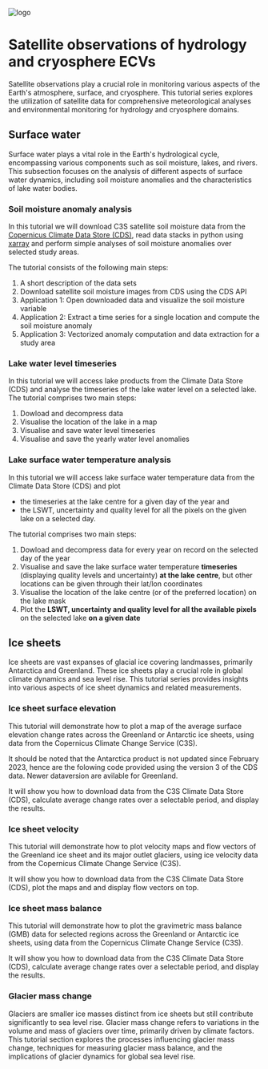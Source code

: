 ![logo](https://climate.copernicus.eu/sites/default/files/custom-uploads/branding/LogoLine_horizon_C3S.png)

# Satellite observations of hydrology and cryosphere ECVs

Satellite observations play a crucial role in monitoring various aspects of the Earth's atmosphere, surface, and cryosphere. This tutorial series explores the utilization of satellite data for comprehensive meteorological analyses and environmental monitoring for hydrology and cryosphere domains. 

## Surface water

Surface water plays a vital role in the Earth's hydrological cycle, encompassing various components such as soil moisture, lakes, and rivers. This subsection focuses on the analysis of different aspects of surface water dynamics, including soil moisture anomalies and the characteristics of lake water bodies.

### Soil moisture anomaly analysis

In this tutorial we will download C3S satellite soil moisture data from the [Copernicus Climate Data Store (CDS)](https://doi.org/10.24381/cds.d7782f18), read data stacks in python using [xarray](https://xarray.pydata.org/) and perform simple analyses of soil moisture anomalies over selected study areas.

The tutorial consists of the following main steps:

1. A short description of the data sets
2. Download satellite soil moisture images from CDS using the CDS API
3. Application 1: Open downloaded data and visualize the soil moisture variable
4. Application 2: Extract a time series for a single location and compute the soil moisture anomaly
5. Application 3: Vectorized anomaly computation and data extraction for a study area

<!-- ![logo](./img/.png) -->


### Lake water level timeseries

In this tutorial we will access lake products from the Climate Data Store (CDS) and analyse the timeseries of the lake water level on a selected lake. The tutorial comprises two main steps:

1. Dowload and decompress data
2. Visualise the location of the lake in a map
3. Visualise and save water level timeseries
4. Visualise and save the yearly water level anomalies

<!-- ![logo](./img/.png) -->

### Lake surface water temperature analysis

In this tutorial we will access lake surface water temperature data from the Climate Data Store (CDS) and plot

- the timeseries at the lake centre for a given day of the year and
- the LSWT, uncertainty and quality level for all the pixels on the given lake on a selected day.

The tutorial comprises two main steps:

1. Dowload and decompress data for every year on record on the selected day of the year
2. Visualise and save the lake surface water temperature **timeseries** (displaying quality levels and uncertainty) **at the lake centre**, but other locations can be given through their lat/lon coordinates
3. Visualise the location of the lake centre (or of the preferred location) on the lake mask
4. Plot the **LSWT, uncertainty and quality level for all the available pixels** on the selected lake **on a given date**

<!-- ![logo](./img/.png) -->

## Ice sheets

Ice sheets are vast expanses of glacial ice covering landmasses, primarily Antarctica and Greenland. These ice sheets play a crucial role in global climate dynamics and sea level rise. This tutorial series provides insights into various aspects of ice sheet dynamics and related measurements.

### Ice sheet surface elevation

This tutorial will demonstrate how to plot a map of the average surface elevation change rates across the Greenland or Antarctic ice sheets, using data from the Copernicus Climate Change Service (C3S).

It should be noted that the Antarctica product is not updated since February 2023, hence are the folowing code provided using the version 3 of the CDS data. Newer dataversion are avilable for Greenland.

It will show you how to download data from the C3S Climate Data Store (CDS), calculate average change rates over a selectable period, and display the results.

<!-- ![logo](./img/.png) -->

### Ice sheet velocity

This tutorial will demonstrate how to plot velocity maps and flow vectors of the Greenland ice sheet and its major outlet glaciers, using ice velocity data from the Copernicus Climate Change Service (C3S).

It will show you how to download data from the C3S Climate Data Store (CDS), plot the maps and and display flow vectors on top.

<!-- ![logo](./img/.png) -->

### Ice sheet mass balance

This tutorial will demonstrate how to plot the gravimetric mass balance (GMB) data for selected regions across the Greenland or Antarctic ice sheets, using data from the Copernicus Climate Change Service (C3S).

It will show you how to download data from the C3S Climate Data Store (CDS), calculate average change rates over a selectable period, and display the results.

<!-- ![logo](./img/.png) -->

### Glacier mass change

Glaciers are smaller ice masses distinct from ice sheets but still contribute significantly to sea level rise. Glacier mass change refers to variations in the volume and mass of glaciers over time, primarily driven by climate factors. This tutorial section explores the processes influencing glacier mass change, techniques for measuring glacier mass balance, and the implications of glacier dynamics for global sea level rise.

<!-- ![logo](./img/.png) -->

